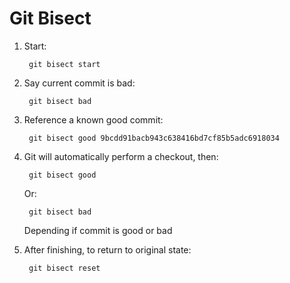 # Git Bisect

1. Start:

		git bisect start

2. Say current commit is bad:

		git bisect bad

3. Reference a known good commit:

		git bisect good 9bcdd91bacb943c638416bd7cf85b5adc6918034

4. Git will automatically perform a checkout, then:

		git bisect good
	
	Or:
	
		git bisect bad
	
	Depending if commit is good or bad

5. After finishing, to return to original state:
	
		git bisect reset